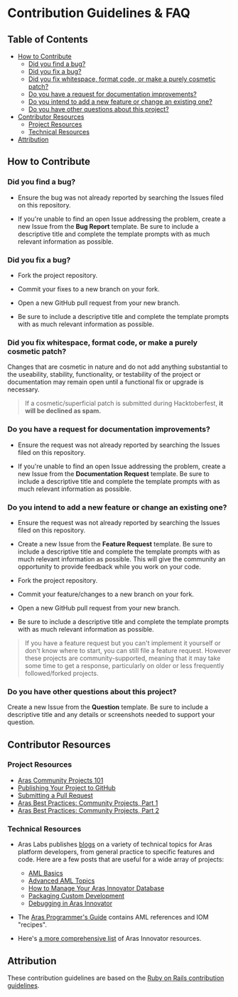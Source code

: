 # Contribution Guidelines & FAQ <!-- omit in toc -->

## Table of Contents <!-- omit in toc -->

* [How to Contribute](#how-to-contribute)
  * [Did you find a bug?](#did-you-find-a-bug)
  * [Did you fix a bug?](#did-you-fix-a-bug)
  * [Did you fix whitespace, format code, or make a purely cosmetic patch?](#did-you-fix-whitespace-format-code-or-make-a-purely-cosmetic-patch)
  * [Do you have a request for documentation improvements?](#do-you-have-a-request-for-documentation-improvements)
  * [Do you intend to add a new feature or change an existing one?](#do-you-intend-to-add-a-new-feature-or-change-an-existing-one)
  * [Do you have other questions about this project?](#do-you-have-other-questions-about-this-project)
* [Contributor Resources](#contributor-resources)
  * [Project Resources](#project-resources)
  * [Technical Resources](#technical-resources)
* [Attribution](#attribution)

## How to Contribute

### Did you find a bug?

* Ensure the bug was not already reported by searching the Issues filed on this repository.

* If you're unable to find an open Issue addressing the problem, create a new Issue from the **Bug Report** template. Be sure to include a descriptive title and complete the template prompts with as much relevant information as possible.

### Did you fix a bug?

* Fork the project repository.

* Commit your fixes to a new branch on your fork.

* Open a new GitHub pull request from your new branch.

* Be sure to include a descriptive title and complete the template prompts with as much relevant information as possible.

### Did you fix whitespace, format code, or make a purely cosmetic patch?

Changes that are cosmetic in nature and do not add anything substantial to the useability, stability, functionality, or testability of the project or documentation may remain open until a functional fix or upgrade is necessary.

>If a cosmetic/superficial patch is submitted during Hacktoberfest, **it will be declined as spam.**

### Do you have a request for documentation improvements?

* Ensure the request was not already reported by searching the Issues filed on this repository.

* If you're unable to find an open Issue addressing the problem, create a new Issue from the **Documentation Request** template. Be sure to include a descriptive title and complete the template prompts with as much relevant information as possible.

### Do you intend to add a new feature or change an existing one?

* Ensure the request was not already reported by searching the Issues filed on this repository.
  
* Create a new Issue from the **Feature Request** template. Be sure to include a descriptive title and complete the template prompts with as much relevant information as possible. This will give the community an opportunity to provide feedback while you work on your code.

* Fork the project repository.

* Commit your feature/changes to a new branch on your fork.

* Open a new GitHub pull request from your new branch.

* Be sure to include a descriptive title and complete the template prompts with as much relevant information as possible.

>If you have a feature request but you can't implement it yourself or don't know where to start, you can still file a feature request. However these projects are community-supported, meaning that it may take some time to get a response, particularly on older or less frequently followed/forked projects.

### Do you have other questions about this project?

Create a new Issue from the **Question** template. Be sure to include a descriptive title and any details or screenshots needed to support your question.

## Contributor Resources

### Project Resources

* [Aras Community Projects 101](https://community.aras.com/b/english/posts/aras-community-projects-101)
* [Publishing Your Project to GitHub](https://community.aras.com/b/english/posts/publishing-project-github)
* [Submitting a Pull Request](https://community.aras.com/b/english/posts/submitting-a-pull-request)
* [Aras Best Practices: Community Projects, Part 1](https://community.aras.com/b/english/posts/aras-best-practices-community-projects-part-1)
* [Aras Best Practices: Community Projects, Part 2](https://community.aras.com/b/english/posts/aras-best-practices-community-projects-part-2)

### Technical Resources

* Aras Labs publishes [blogs](https://community.aras.com/b/english) on a variety of technical topics for Aras platform developers, from general practice to specific features and code. Here are a few posts that are useful for a wide array of projects:
  * [AML Basics](https://community.aras.com/b/english/posts/aml-basics)
  * [Advanced AML Topics](https://community.aras.com/b/english/posts/advanced-aml-topics)
  * [How to Manage Your Aras Innovator Database](https://community.aras.com/b/english/posts/backup-and-restoring-a-database)
  * [Packaging Custom Development](https://community.aras.com/b/english/posts/packaging-custom-development)
  * [Debugging in Aras Innovator](https://community.aras.com/b/english/posts/debugging-in-aras-innovator)

* The [Aras Programmer's Guide](http://www.aras.com/support/documentation/DocumentView.aspx?file=./11.0%20SP9/Other%20Documentation/Aras%20Innovator%2011.0%20-%20Programmers%20Guide.pdf) contains AML references and IOM "recipes".
* Here's [a more comprehensive list](https://community.aras.com/b/english/posts/helpful-resources-for-aras-innovator) of Aras Innovator resources.

## Attribution

These contribution guidelines are based on the [Ruby on Rails contribution guidelines](https://github.com/rails/rails/blob/master/CONTRIBUTING.md).
